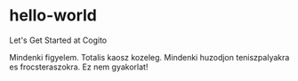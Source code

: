 # hello-world
Let's Get Started at Cogito

Mindenki figyelem. Totalis kaosz kozeleg. Mindenki huzodjon teniszpalyakra es frocsteraszokra. Ez nem gyakorlat!
